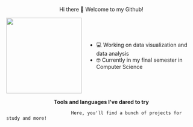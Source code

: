 <p align="center">
  Hi there 👋 Welcome to my Github!

<div style="display: flex; align-items: center;">
  <img src="https://i.pinimg.com/736x/45/29/0d/45290ddb061a266e0767bc290218b62d.jpg" width="200" style="margin-right: 15px;">
  <div>
    <ul>
      <li>💻 Working on data visualization and data analysis</li>
      <li>🤓 Currently in my final semester in Computer Science</li>
    </ul>
  </div>
</div>


<p align="center">
  <strong>Tools and languages I've dared to try</strong>
</p>



```
                        Here, you'll find a bunch of projects for study and more!
```



